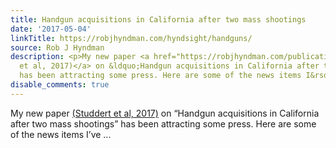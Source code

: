 ```yaml
---
title: Handgun acquisitions in California after two mass shootings
date: '2017-05-04'
linkTitle: https://robjhyndman.com/hyndsight/handguns/
source: Rob J Hyndman
description: <p>My new paper <a href="https://robjhyndman.com/publications/handguns/">(Studdert
  et al, 2017)</a> on &ldquo;Handgun acquisitions in California after two mass shootings&rdquo;
  has been attracting some press. Here are some of the news items I&rsquo;ve ...
disable_comments: true
---
```

<p>My new paper <a href="https://robjhyndman.com/publications/handguns/">(Studdert et al, 2017)</a> on &ldquo;Handgun acquisitions in California after two mass shootings&rdquo; has been attracting some press. Here are some of the news items I&rsquo;ve ...